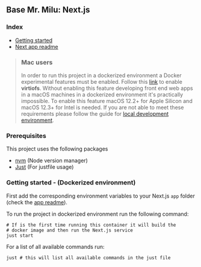 ## Base Mr. Milu: Next.js

### Index

- [Getting started](#getting-started---dockerized-environment)
- [Next app readme](app/README.md#nextjs-app-readme)

> ### Mac users
> In order to run this project in a dockerized environment a
> Docker experimental features must be enabled. Follow this [link](https://www.docker.com/blog/speed-boost-achievement-unlocked-on-docker-desktop-4-6-for-mac/)
>  to enable **virtiofs**. Without enabling this feature developing front end
> web apps in a macOS machines in a dockerized environment it's practically
> impossible. To enable this feature macOS 12.2+ for Apple Silicon and
> macOS 12.3+ for Intel is needed. If you are not able to meet these requirements please
> follow the guide for [local development environment](app/README.md#local-development).

### Prerequisites

This project uses the following packages

- [nvm](https://github.com/nvm-sh/nvm) (Node version manager)
- [Just](https://just.systems/man/en/chapter_4.html) (For justfile usage)

### Getting started - (Dockerized environment)

First add the corresponding environment variables to your Next.js `app` folder (check the
[app readme](app/README.md#environment-variables-for-all-environments---local-or-dockerized)).

To run the project in dockerized environment run the following command:

```shell
# If is the first time running this container it will build the
# docker image and then run the Next.js service
just start
```

For a list of all available commands run:

```shell
just # this will list all available commands in the just file
```